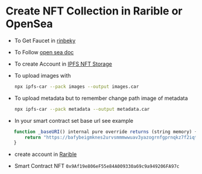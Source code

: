 
# Create NFT Collection in Rarible or OpenSea
* To Get Faucet in [rinbeky](https://rinkebyfaucet.com/)

* To Follow [open sea doc](https://docs.opensea.io/docs/part-3-adding-metadata-and-payments-to-your-contract)

* To create Account in  [IPFS NFT Storage](https://nft.storage/)

* To upload images with  
  ```bash
  npx ipfs-car --pack images --output images.car
  ```
* To upload metadata but to remember change path image of metadata
  ```bash
  npx ipfs-car --pack metadata --output metadata.car
  ``` 

* In your smart contract set base url see example
 ```js
    function _baseURI() internal pure override returns (string memory) {
        return "https://bafybeigmknes2urvsmmmwwuav3yazogrnfgprnqkz7f2iqtmegmirucp6i.ipfs.nftstorage.link/metadata/";
    }
 ```

* create account in [Rarible](https://rinkeby.rarible.com/items/owned)

* Smart Contract NFT ``0x9Af19e806eF55e84A009330a69c9a949206FA97c``